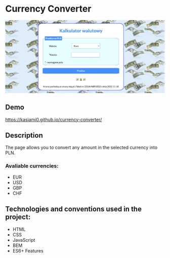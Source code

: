 # Currency Converter

![currency converter](https://raw.githubusercontent.com/kasiami0/currency-converter/2038c5e05a9e0e13f1846724b9b7c0509b7da6ed/images/share-view.png)

## Demo
https://kasiami0.github.io/currency-converter/

## Description
The page allows you to convert any amount in the selected currency into PLN.

### Avaliable currencies:
- EUR
- USD
- GBP
- CHF

## Technologies and conventions used in the project:
- HTML
- CSS
- JavaScript
- BEM
- ES6+ Features